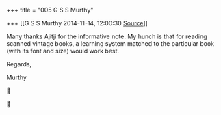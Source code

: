 +++
title = "005 G S S Murthy"

+++
[[G S S Murthy	2014-11-14, 12:00:30 [Source](https://groups.google.com/g/samskrita/c/W1ZgwrEH3b0)]]



Many thanks Ajitji for the informative note. My hunch is that for reading scanned vintage books, a learning system matched to the particular book (with its font and size) would work best.

Regards,

Murthy





